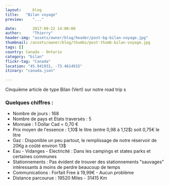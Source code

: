 ```yaml
---
layout:     blog
title:   "Bilan voyage"
preview:    "..."

date:       2017-09-22 14:00:00
author:     "Thierry"
header-img: "assets/owner/blog/header/post-bg-bilan-voyage.jpg"
thumbnail: /assets/owner/blog/thumbs/post-thumb-bilan-voyage.jpg
tags: []
country: Canada - Ontario
category: "bilan"
flickr-tag: "Canada"
location: "45.941931, -73.4614915"
itinary: "canada.json"

---
```


Cinquième article de type Bilan (Vert) sur notre road trip s



### Quelques chiffres :    

* Nombre de jours           : 168
* Nombre de pays et Etats traversés  : 5
* Monnaie                   : 1 Dollar Cad = 0,70 €
* Prix moyen de l'essence   : 1,10$ le litre (entre 0,98 à 1,12$) soit 0,75€ le litre
* Gaz                       : Disponible un peu partout, le remplissage de notre réservoir de 20Kg a coûté environ 13$ 
* Eau - Vidanges - Electricité    : Dans les campings et states parks et certaines communes
* Stationnements             : Pas évident de trouver des stationnements "sauvages" intéressants à moins de perdre beaucoup de temps
* Communications             : Forfait Free à 19,99€ - Aucun problème  
* Distance parcourue          : 19520 Miles - 31415 Km     
 


